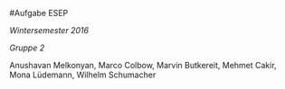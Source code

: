 #Aufgabe ESEP

*Wintersemester 2016*

*Gruppe 2*

Anushavan Melkonyan,
Marco Colbow, 
Marvin Butkereit,
Mehmet Cakir,
Mona Lüdemann,
Wilhelm Schumacher





